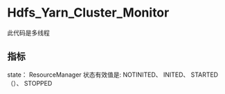 # Hdfs_Yarn_Cluster_Monitor

此代码是多线程

## 指标

state：
  ResourceManager 状态有效值是: NOTINITED、 INITED、 STARTED（）、 STOPPED
